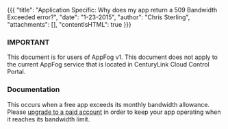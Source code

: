 {{{
  "title": "Application Specific: Why does my app return a 509 Bandwidth Exceeded error?",
  "date": "1-23-2015",
  "author": "Chris Sterling",
  "attachments": [],
  "contentIsHTML": true
}}}

### IMPORTANT

This document is for users of AppFog v1. This document does not apply to the current AppFog service that is located in CenturyLink Cloud Control Portal.

### Documentation

<p>This occurs when a free app exceeds its monthly bandwidth allowance. Please <a href="https://console.appfog.com/#plans">upgrade to a paid account</a> in order to keep your app operating when it reaches its bandwidth limit.</p>
